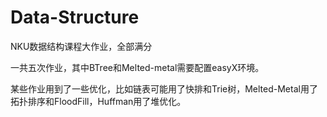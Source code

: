 # Data-Structure
NKU数据结构课程大作业，全部满分

一共五次作业，其中BTree和Melted-metal需要配置easyX环境。

某些作业用到了一些优化，比如链表可能用了快排和Trie树，Melted-Metal用了拓扑排序和FloodFill，Huffman用了堆优化。
